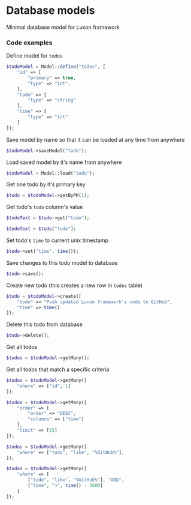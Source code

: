 # Database models
Minimal database model for Luxon framework

### Code examples

Define model for `todos`
```php
$todoModel = Model::define("todos", [
    "id" => [
        "primary" => true,
        "type" => "int",
    ],
    "todo" => [
        "type" => "string"
    ],
    "time" => [
        "type" => "int"
    ]
]);
```

Save model by name so that it can be loaded at any time from anywhere
```php
$todoModel->saveModel("todo");
```

Load saved model by it's name from anywhere
```php
$todoModel = Model::load("todo");
```

Get one todo by it's primary key
```php
$todo = $todoModel->getByPK(1);
```

Get todo's `todo` column's value
```php
$todoText = $todo->get("todo");
```
```php
$todoText = $todo["todo"];
```

Set todo's `time` to current unix timestamp
```php
$todo->set("time", time());
```

Save changes to this todo model to database
```php
$todo->save();
```

Create new todo (this creates a new row in `todos` table)
```php
$todo = $todoModel->create([
    "todo" => "Push updated Luxon framework's code to GitHub",
    "time" => time()
]);
```

Delete this todo from database
```php
$todo->delete();
```

Get all todos
```php
$todos = $todoModel->getMany();
```

Get all todos that match a specific criteria
```php
$todos = $todoModel->getMany([
    "where" => ["id", 1]
]);
```
```php
$todos = $todoModel->getMany([
    "order" => [
        "order" => "DESC",
        "columns" => ["time"]
    ],
    "limit" => [15]
]);
```
```php
$todos = $todoModel->getMany([
    "where" => ["todo", "like", "%GitHub%"],
]);
```
```php
$todos = $todoModel->getMany([
    "where" => [
        ["todo", "like", "%GitHub%"], "AND",
        ["time", ">", time() - 3600]
    ]
]);
```
